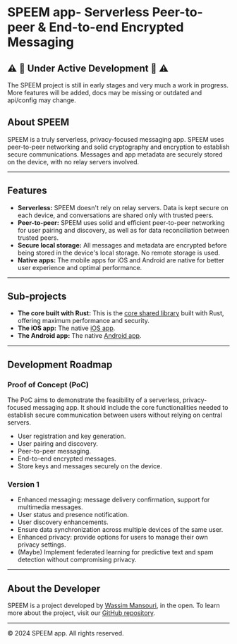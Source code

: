 # SPEEM app- Serverless Peer-to-peer & End-to-end Encrypted Messaging 

## :warning: :construction: Under Active Development :construction: :warning:

The SPEEM project is still in early stages and very much a work in progress. More features will be added,
docs may be missing or outdated and api/config may change.

## About SPEEM

SPEEM is a truly serverless, privacy-focused messaging app. SPEEM uses peer-to-peer networking and solid cryptography and encryption to establish secure communications. Messages and app metadata are securely stored on the device, with no relay servers involved.

---

## Features

- **Serverless:** SPEEM doesn't rely on relay servers. Data is kept secure on each device, and conversations are shared only with trusted peers.
- **Peer-to-peer:** SPEEM uses solid and efficient peer-to-peer networking for user pairing and discovery, as well as for data reconciliation between trusted peers.
- **Secure local storage:** All messages and metadata are encrypted before being stored in the device's local storage. No remote storage is used.
- **Native apps:** The mobile apps for iOS and Android are native for better user experience and optimal performance.

---

## Sub-projects

- **The core built with Rust:** This is the [core shared library](https://github.com/speemapp/core) built with Rust, offering maximum performance and security.
- **The iOS app:** The native [iOS app](https://github.com/speemapp/ios-app).
- **The Android app:** The native [Android app](https://github.com/speemapp/android-app).

---

## Development Roadmap

### Proof of Concept (PoC)

The PoC aims to demonstrate the feasibility of a serverless, privacy-focused messaging app. It should include the core functionalities needed to establish secure communication between users without relying on central servers.

- User registration and key generation.
- User pairing and discovery.
- Peer-to-peer messaging.
- End-to-end encrypted messages.
- Store keys and messages securely on the device.

### Version 1

- Enhanced messaging: message delivery confirmation, support for multimedia messages.
- User status and presence notification.
- User discovery enhancements.
- Ensure data synchronization across multiple devices of the same user.
- Enhanced privacy: provide options for users to manage their own privacy settings.
- (Maybe) Implement federated learning for predictive text and spam detection without compromising privacy.

---

## About the Developer

SPEEM is a project developed by [Wassim Mansouri](https://wassimans.com), in the open. To learn more about the project, visit our [GitHub repository](https://github.com/speemapp).

---

© 2024 SPEEM app. All rights reserved.
